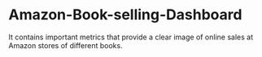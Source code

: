 # Amazon-Book-selling-Dashboard
It contains important metrics that provide a clear image of online sales at Amazon stores of different books. 
